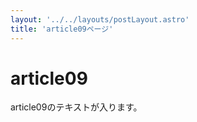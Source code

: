 ```yaml
---
layout: '../../layouts/postLayout.astro'
title: 'article09ページ'
---
```


# article09

article09のテキストが入ります。